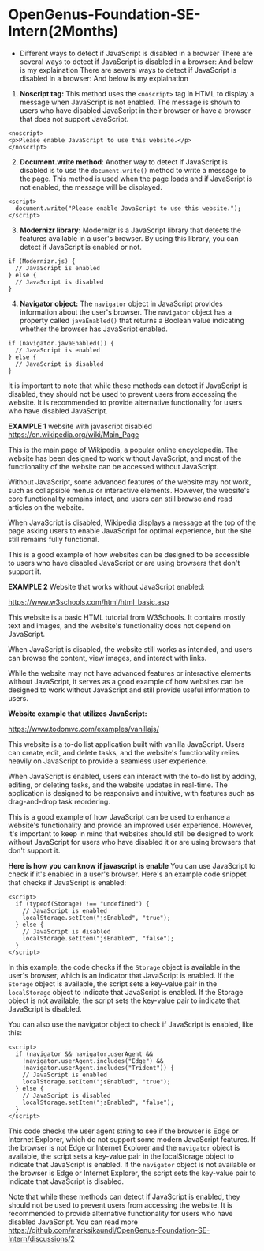# OpenGenus-Foundation-SE-Intern(2Months)
- Different ways to detect if JavaScript is disabled in a browser
There are several ways to detect if JavaScript is disabled in a browser: And below is my explaination
There are several ways to detect if JavaScript is disabled in a browser: And below is my explaination
1. **Noscript tag:** This method uses the ``<noscript>`` tag in HTML to display a message when JavaScript is not enabled. The message is shown to users who have disabled JavaScript in their browser or have a browser that does not support JavaScript.
```
<noscript>
<p>Please enable JavaScript to use this website.</p>
</noscript>
```
2. **Document.write method**: Another way to detect if JavaScript is disabled is to use the ``document.write()`` method to write a message to the page. This method is used when the page loads and if JavaScript is not enabled, the message will be displayed.
```
<script>
  document.write("Please enable JavaScript to use this website.");
</script>
```
3. **Modernizr library:** Modernizr is a JavaScript library that detects the features available in a user's browser. By using this library, you can detect if JavaScript is enabled or not.
```
if (Modernizr.js) {
  // JavaScript is enabled
} else {
  // JavaScript is disabled
}
```
4. **Navigator object:** The ``navigator`` object in JavaScript provides information about the user's browser. The ``navigator`` object has a property called ``javaEnabled()`` that returns a Boolean value indicating whether the browser has JavaScript enabled.

```
if (navigator.javaEnabled()) {
  // JavaScript is enabled
} else {
  // JavaScript is disabled
}
```
It is important to note that while these methods can detect if JavaScript is disabled, they should not be used to prevent users from accessing the website. It is recommended to provide alternative functionality for users who have disabled JavaScript.

**EXAMPLE 1** website with javascript disabled 
https://en.wikipedia.org/wiki/Main_Page

This is the main page of Wikipedia, a popular online encyclopedia. The website has been designed to work without JavaScript, and most of the functionality of the website can be accessed without JavaScript.

Without JavaScript, some advanced features of the website may not work, such as collapsible menus or interactive elements. However, the website's core functionality remains intact, and users can still browse and read articles on the website.

When JavaScript is disabled, Wikipedia displays a message at the top of the page asking users to enable JavaScript for optimal experience, but the site still remains fully functional.

This is a good example of how websites can be designed to be accessible to users who have disabled JavaScript or are using browsers that don't support it.

**EXAMPLE 2** Website that works without JavaScript enabled:

https://www.w3schools.com/html/html_basic.asp

This website is a basic HTML tutorial from W3Schools. It contains mostly text and images, and the website's functionality does not depend on JavaScript.

When JavaScript is disabled, the website still works as intended, and users can browse the content, view images, and interact with links.

While the website may not have advanced features or interactive elements without JavaScript, it serves as a good example of how websites can be designed to work without JavaScript and still provide useful information to users.

**Website example that utilizes JavaScript:**

https://www.todomvc.com/examples/vanillajs/

This website is a to-do list application built with vanilla JavaScript. Users can create, edit, and delete tasks, and the website's functionality relies heavily on JavaScript to provide a seamless user experience.

When JavaScript is enabled, users can interact with the to-do list by adding, editing, or deleting tasks, and the website updates in real-time. The application is designed to be responsive and intuitive, with features such as drag-and-drop task reordering.

This is a good example of how JavaScript can be used to enhance a website's functionality and provide an improved user experience. However, it's important to keep in mind that websites should still be designed to work without JavaScript for users who have disabled it or are using browsers that don't support it.

**Here is how you can know if javascript is enable**
You can use JavaScript to check if it's enabled in a user's browser. Here's an example code snippet that checks if JavaScript is enabled:
```
<script>
  if (typeof(Storage) !== "undefined") {
    // JavaScript is enabled
    localStorage.setItem("jsEnabled", "true");
  } else {
    // JavaScript is disabled
    localStorage.setItem("jsEnabled", "false");
  }
</script>
```
In this example, the code checks if the ``Storage`` object is available in the user's browser, which is an indicator that JavaScript is enabled. If the ``Storage`` object is available, the script sets a key-value pair in the ``localStorage`` object to indicate that JavaScript is enabled. If the Storage object is not available, the script sets the key-value pair to indicate that JavaScript is disabled.

You can also use the navigator object to check if JavaScript is enabled, like this:
```
<script>
  if (navigator && navigator.userAgent && 
    !navigator.userAgent.includes("Edge") && 
    !navigator.userAgent.includes("Trident")) {
    // JavaScript is enabled
    localStorage.setItem("jsEnabled", "true");
  } else {
    // JavaScript is disabled
    localStorage.setItem("jsEnabled", "false");
  }
</script>
```
This code checks the user agent string to see if the browser is Edge or Internet Explorer, which do not support some modern JavaScript features. If the browser is not Edge or Internet Explorer and the ``navigator`` object is available, the script sets a key-value pair in the localStorage object to indicate that JavaScript is enabled. If the ``navigator`` object is not available or the browser is Edge or Internet Explorer, the script sets the key-value pair to indicate that JavaScript is disabled.

Note that while these methods can detect if JavaScript is enabled, they should not be used to prevent users from accessing the website. It is recommended to provide alternative functionality for users who have disabled JavaScript.
You can read more 
https://github.com/marksikaundi/OpenGenus-Foundation-SE-Intern/discussions/2
